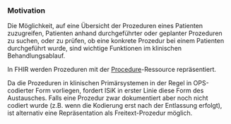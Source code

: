 ### Motivation

Die Möglichkeit, auf eine Übersicht der Prozeduren eines Patienten zuzugreifen, Patienten anhand durchgeführter oder geplanter Prozeduren zu suchen, oder zu prüfen, ob eine konkrete Prozedur bei einem Patienten durchgeführt wurde, sind wichtige Funktionen im klinischen Behandlungsablauf.

In FHIR werden Prozeduren mit der [Procedure](http://hl7.org/fhir/R4/procedure.html)-Ressource repräsentiert.

Da die Prozeduren in klinischen Primärsystemen in der Regel in OPS-codierter Form vorliegen, fordert ISiK in erster Linie diese Form des Austausches.
Falls eine Prozedur zwar dokumentiert aber noch nicht codiert wurde (z.B. wenn die Kodierung erst nach der Entlassung erfolgt), ist alternativ eine Repräsentation als Freitext-Prozedur möglich.